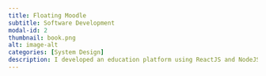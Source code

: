 ```yaml
---
title: Floating Moodle
subtitle: Software Development
modal-id: 2
thumbnail: book.png
alt: image-alt
categories: [System Design]
description: I developed an education platform using ReactJS and NodeJS, along with the PostgreSQL database system. The platform supported functionality such as assignments, courses and video lectures.Further, the platform maintained user sessions using cookies.
---
```

